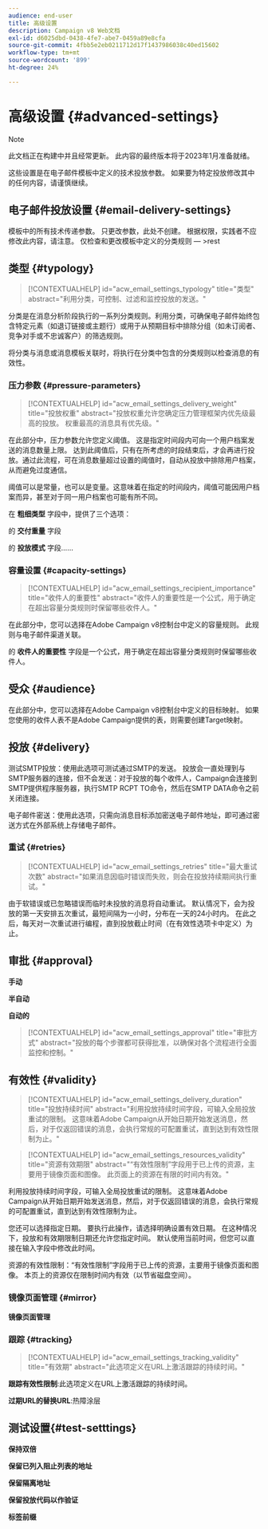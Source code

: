 ```yaml
---
audience: end-user
title: 高级设置
description: Campaign v8 Web文档
exl-id: d6025dbd-0438-4fe7-abe7-0459a89e8cfa
source-git-commit: 4fbb5e2eb0211712d17f1437986038c40ed15602
workflow-type: tm+mt
source-wordcount: '899'
ht-degree: 24%

---
```


# 高级设置 {#advanced-settings}

>[!NOTE]
>
>此文档正在构建中并且经常更新。 此内容的最终版本将于2023年1月准备就绪。

这些设置是在电子邮件模板中定义的技术投放参数。 如果要为特定投放修改其中的任何内容，请谨慎继续。

## 电子邮件投放设置 {#email-delivery-settings}

<!--
October 2022 

Note that this page is for now a placeholder to host Contextualhelp blocks

Do not delete these blocks 

Documentation on this part is targeted for december 2022
-->

模板中的所有技术传递参数。
只更改参数，此处不创建。
根据权限，实践者不应修改此内容，请注意。 仅检查和更改模板中定义的分类规则 — >rest

## 类型 {#typology}

>[!CONTEXTUALHELP]
>id="acw_email_settings_typology"
>title="类型"
>abstract="利用分类，可控制、过滤和监控投放的发送。"

分类是在消息分析阶段执行的一系列分类规则。利用分类，可确保电子邮件始终包含特定元素（如退订链接或主题行）或用于从预期目标中排除分组（如未订阅者、竞争对手或不忠诚客户）的筛选规则。

将分类与消息或消息模板关联时，将执行在分类中包含的分类规则以检查消息的有效性。

### 压力参数 {#pressure-parameters}

>[!CONTEXTUALHELP]
>id="acw_email_settings_delivery_weight"
>title="投放权重"
>abstract="投放权重允许您确定压力管理框架内优先级最高的投放。 权重最高的消息具有优先级。"

在此部分中，压力参数允许您定义阈值。 这是指定时间段内可向一个用户档案发送的消息数量上限。 达到此阈值后，只有在所考虑的时段结束后，才会再进行投放。通过此流程，可在消息数量超过设置的阈值时，自动从投放中排除用户档案，从而避免过度通信。

阈值可以是常量，也可以是变量。这意味着在指定的时间段内，阈值可能因用户档案而异，甚至对于同一用户档案也可能有所不同。

在 **粗细类型** 字段中，提供了三个选项：

的 **交付重量** 字段

的 **投放模式** 字段……

### 容量设置 {#capacity-settings}

>[!CONTEXTUALHELP]
>id="acw_email_settings_recipient_importance"
>title="收件人的重要性"
>abstract="收件人的重要性是一个公式，用于确定在超出容量分类规则时保留哪些收件人。"

在此部分中，您可以选择在Adobe Campaign v8控制台中定义的容量规则。 此规则与电子邮件渠道关联。

的 **收件人的重要性** 字段是一个公式，用于确定在超出容量分类规则时保留哪些收件人。

## 受众 {#audience}

在此部分中，您可以选择在Adobe Campaign v8控制台中定义的目标映射。 如果您使用的收件人表不是Adobe Campaign提供的表，则需要创建Target映射。

## 投放 {#delivery}

测试SMTP投放：使用此选项可测试通过SMTP的发送。 投放会一直处理到与SMTP服务器的连接，但不会发送：对于投放的每个收件人，Campaign会连接到SMTP提供程序服务器，执行SMTP RCPT TO命令，然后在SMTP DATA命令之前关闭连接。

电子邮件密送：使用此选项，只需向消息目标添加密送电子邮件地址，即可通过密送方式在外部系统上存储电子邮件。

### 重试 {#retries}

>[!CONTEXTUALHELP]
>id="acw_email_settings_retries"
>title="最大重试次数"
>abstract="如果消息因临时错误而失败，则会在投放持续期间执行重试。"

由于软错误或已忽略错误而临时未投放的消息将自动重试。 默认情况下，会为投放的第一天安排五次重试，最短间隔为一小时，分布在一天的24小时内。 在此之后，每天对一次重试进行编程，直到投放截止时间（在有效性选项卡中定义）为止。

## 审批 {#approval}

**手动**

**半自动**

**自动的**

>[!CONTEXTUALHELP]
>id="acw_email_settings_approval"
>title="审批方式"
>abstract="投放的每个步骤都可获得批准，以确保对各个流程进行全面监控和控制。"

## 有效性 {#validity}

>[!CONTEXTUALHELP]
>id="acw_email_settings_delivery_duration"
>title="投放持续时间"
>abstract="利用投放持续时间字段，可输入全局投放重试的限制。 这意味着Adobe Campaign从开始日期开始发送消息，然后，对于仅返回错误的消息，会执行常规的可配置重试，直到达到有效性限制为止。"

>[!CONTEXTUALHELP]
>id="acw_email_settings_resources_validity"
>title="资源有效期限"
>abstract="“有效性限制”字段用于已上传的资源，主要用于镜像页面和图像。 此页面上的资源在有限的时间内有效。"


利用投放持续时间字段，可输入全局投放重试的限制。 这意味着Adobe Campaign从开始日期开始发送消息，然后，对于仅返回错误的消息，会执行常规的可配置重试，直到达到有效性限制为止。

您还可以选择指定日期。 要执行此操作，请选择明确设置有效日期。 在这种情况下，投放和有效期限制日期还允许您指定时间。 默认使用当前时间，但您可以直接在输入字段中修改此时间。

资源的有效性限制：“有效性限制”字段用于已上传的资源，主要用于镜像页面和图像。 本页上的资源仅在限制时间内有效（以节省磁盘空间）。

### 镜像页面管理 {#mirror}

**镜像页面管理**

### 跟踪 {#tracking}

>[!CONTEXTUALHELP]
>id="acw_email_settings_tracking_validity"
>title="有效期"
>abstract="此选项定义在URL上激活跟踪的持续时间。"

**跟踪有效性限制**:此选项定义在URL上激活跟踪的持续时间。

**过期URL的替换URL**:热障涂层


## 测试设置{#test-setttings}

**保持双倍**

**保留已列入阻止列表的地址**

**保留隔离地址**

**保留投放代码以作验证**

**标签前缀**